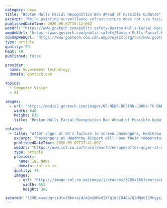 ```yaml
---
category: news
title: "Boston Mulls Facial Recognition Ban Ahead of Possible Updates"
excerpt: "While existing surveillance infrastructure does not use facial recognition technology, potential updates to the system could make it possible. Officials are considering a prohibition on the controversial technology."
publishedDateTime: 2020-05-07T19:12:00Z
webUrl: "https://www.govtech.com/public-safety/Boston-Mulls-Facial-Recognition-Ban-Ahead-of-Possible-Updates.html"
ampWebUrl: "https://www.govtech.com/public-safety/Boston-Mulls-Facial-Recognition-Ban-Ahead-of-Possible-Updates.html?AMP"
cdnAmpWebUrl: "https://www-govtech-com.cdn.ampproject.org/c/s/www.govtech.com/public-safety/Boston-Mulls-Facial-Recognition-Ban-Ahead-of-Possible-Updates.html?AMP"
type: article
quality: 59
heat: 69
published: false

provider:
  name: Government Technology
  domain: govtech.com

topics:
  - Computer Vision
  - AI

images:
  - url: "https://media2.govtech.com/images/US-NEWS-BOSTON-LOOKS-TO-BAN-FACIAL-MLV.JPG"
    width: 840
    height: 630
    title: "Boston Mulls Facial Recognition Ban Ahead of Possible Updates"

related:
  - title: "After anger at UK's failure to screen passengers, Heathrow to trial facial recognition technology"
    excerpt: "Passengers at Heathrow Airport will have their temperatures checked by heat-seeking cameras as part of new measures to control the spread of coronavirus. Trials of the facial recognition technology will take place in the immigration hall at Terminal 2 within the next two weeks before a potential airport-wide introduction."
    publishedDateTime: 2020-05-07T17:41:00Z
    webUrl: "https://www.iol.co.za/travel/world/europe/after-anger-at-uks-failure-to-screen-passengers-heathrow-to-trial-facial-recognition-technology-47651833"
    type: article
    provider:
      name: IOL News
      domain: iol.co.za
    quality: 41
    images:
      - url: "https://image.iol.co.za/image/1/process/3785x366?source=https://cdn.africannewsagency.com/public/ana/media/media/2020/04/21/1587464242163.jpg&operation=CROP&offset=3x0&resize=3778x2125"
        width: 651
        height: 366

secured: "l2XBuxwydUg+siUtw36kn+ajd/aQny6MoUIXFqIdsIU4Qb/Q2MNy011Mhgyc/FGDlO6wlLnJ28zrUxE+p60RPCs9oYBU5nW/OyuNjTnobZWXsC7bdlrULPr/FQ+4I51SYT0H1yM6IqLYqyDmo0JXBKy39PZCeriKSXpULDa7/h9XYVAR5NW34G/y3JoTI/++tB8esPmY+hvyQyvnuhEGy7Nnkqzdq3nBhY2Y/E76JkVKrQZ3oUNxVPQt1VvBp6W5ew6vdI5wtFFoiEOqPiMhBRUPq3k6uQpf2fT/mTGePmNuD5N4/YprUFcLE8DygQql;/HnTjsJU8D9qREvu+TTPGw=="
---
```


